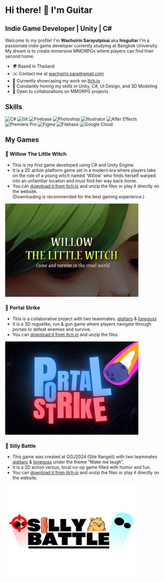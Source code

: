 # Hi there! 👋 I'm Guitar
## Indie Game Developer | Unity | C# 

Welcome to my profile! I'm **Wachsirin Sarayutpisai** aka **hisguitar** I'm a passionate indie game developer currently studying at Bangkok University. My dream is to create immersive MMORPGs where players can find their second home.
* 🌍 Based in Thailand
* ✉️ Contact me at [wachsirin.sara@gmail.com](mailto:wachsirin.sara@gmail.com)
* 🚀 Currently showcasing my work on [Itch.io](https://hisguitar.itch.io/)
* 🧠 Constantly honing my skills in Unity, C#, UI Design, and 3D Modeling
* 🤝 Open to collaborations on MMORPG projects

## Skills 
<p align="left">
  <img src="https://raw.githubusercontent.com/danielcranney/readme-generator/main/public/icons/skills/csharp-colored.svg" width="30" height="30" alt="C#" />
  <img src="https://raw.githubusercontent.com/danielcranney/readme-generator/main/public/icons/skills/git-colored.svg" width="30" height="30" alt="Git" />
  <img src="https://raw.githubusercontent.com/danielcranney/readme-generator/main/public/icons/skills/firebase-colored.svg" width="30" height="30" alt="Firebase" />
  <img src="https://raw.githubusercontent.com/danielcranney/readme-generator/main/public/icons/skills/photoshop-colored.svg" width="30" height="30" alt="Photoshop" />
  <img src="https://raw.githubusercontent.com/danielcranney/readme-generator/main/public/icons/skills/illustrator-colored.svg" width="30" height="30" alt="Illustrator" />
  <img src="https://raw.githubusercontent.com/danielcranney/readme-generator/main/public/icons/skills/aftereffects-colored.svg" width="30" height="30" alt="After Effects" />
  <img src="https://raw.githubusercontent.com/danielcranney/readme-generator/main/public/icons/skills/premierepro-colored.svg" width="30" height="30" alt="Premiere Pro" />
  <img src="https://raw.githubusercontent.com/danielcranney/readme-generator/main/public/icons/skills/figma-colored.svg" width="30" height="30" alt="Figma" />
  <img src="https://raw.githubusercontent.com/danielcranney/readme-generator/main/public/icons/skills/filebase-colored.svg" width="30" height="30" alt="Filebase" />
  <img src="https://raw.githubusercontent.com/danielcranney/readme-generator/main/public/icons/skills/googlecloud-colored.svg" width="30" height="30" alt="Google Cloud" />
</p>

## My Games
### :pushpin: Willow The Little Witch
* This is my first game developed using C# and Unity Engine.
* It is a 2D action platform game set in a modern era where players take on the role of a young witch named 'Willow' who finds herself warped into an unfamiliar location and must find her way back home.
* You can [download it from Itch.io](https://hisguitar.itch.io/willow) and unzip the files or play it directly on the website.  
  (Downloading is recommended for the best gaming experience.)
<p align="left">
  <kbd>
    <a href="https://hisguitar.itch.io/willow" target="_blank" rel="noreferrer">
      <img src="Willow_Cover.png" width="430" height="300" alt="Willow The Little Witch" />
    </a>
  </kbd>
</p>

### :pushpin: Portal Strike
* This is a collaborative project with two teammates. [qiqitaro](https://github.com/cheqii) & [loneguss](https://github.com/loneguss)
* It is a 3D roguelike, run & gun game where players navigate through portals to defeat enemies and survive.
* You can [download it from Itch.io](https://hisguitar.itch.io/portal-strike) and unzip the files.
<p align="left">
  <kbd>
    <a href="https://hisguitar.itch.io/portal-strike" target="_blank" rel="noreferrer">
      <img src="PortalStrike_Cover.png" width="430" height="300" alt="Portal Strike" />
    </a>
  </kbd>
</p>

### :pushpin: Silly Battle
* This game was created at GGJ2024 (Site Rangsit) with two teammates [qiqitaro](https://github.com/cheqii) & [loneguss](https://github.com/loneguss) under the theme “Make me laugh”.
* It is a 2D action versus, local co-op game filled with humor and fun.
* You can [download it from Itch.io](https://qiqitaro.itch.io/silly-battle) and unzip the files or play it directly on the website.
<p align="left">
  <kbd>
    <a href="https://qiqitaro.itch.io/silly-battle" target="_blank" rel="noreferrer">
      <img src="SillyBattle_Cover.png" width="430" height="300" alt="Silly Battle" />
    </a>
  </kbd>
</p>
